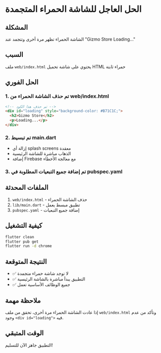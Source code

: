 # الحل العاجل للشاشة الحمراء المتجمدة

## المشكلة
الشاشة الحمراء تظهر مرة أخرى وتتجمد عند "Gizmo Store Loading..."

## السبب
ملف `web/index.html` يحتوي على شاشة تحميل HTML حمراء ثابتة

## الحل الفوري

### 1. تم حذف الشاشة الحمراء من web/index.html
```html
<!-- تم حذف هذا الكود -->
<div id="loading" style="background-color: #B71C1C;">
  <h2>Gizmo Store</h2>
  <p>Loading...</p>
</div>
```

### 2. تم تبسيط main.dart
- إزالة أي splash screens معقدة
- الذهاب مباشرة للشاشة الرئيسية
- إضافة Firebase مع معالجة الأخطاء

### 3. تم إضافة جميع التبعيات المطلوبة في pubspec.yaml

## الملفات المحدثة
1. `web/index.html` - حذف الشاشة الحمراء
2. `lib/main.dart` - تطبيق مبسط يعمل
3. `pubspec.yaml` - إضافة جميع التبعيات

## كيفية التشغيل
```bash
flutter clean
flutter pub get
flutter run -d chrome
```

## النتيجة المتوقعة
- ✅ لا توجد شاشة حمراء متجمدة
- ✅ التطبيق يبدأ مباشرة بالشاشة الرئيسية
- ✅ جميع الوظائف الأساسية تعمل

## ملاحظة مهمة
إذا عادت الشاشة الحمراء مرة أخرى، تحقق من ملف `web/index.html` وتأكد من عدم وجود `<div id="loading">` فيه.

## الوقت المتبقي
التطبيق جاهز الآن للتسليم!